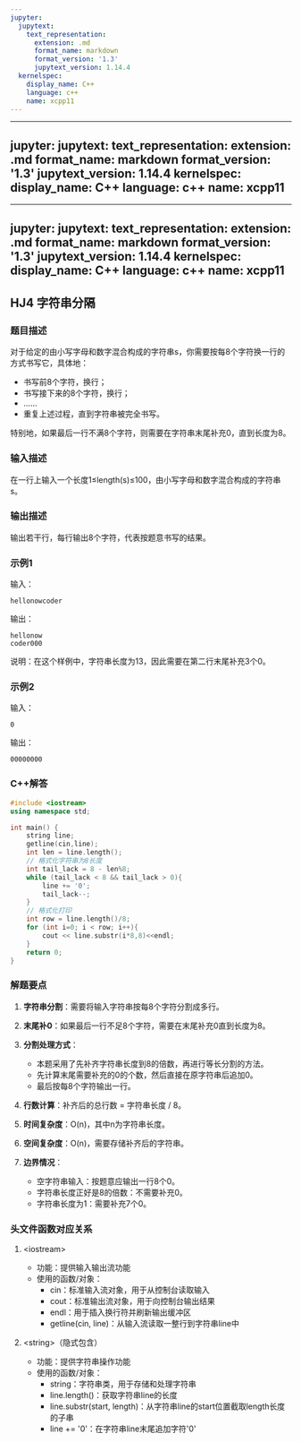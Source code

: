 ```yaml
---
jupyter:
  jupytext:
    text_representation:
      extension: .md
      format_name: markdown
      format_version: '1.3'
      jupytext_version: 1.14.4
  kernelspec:
    display_name: C++
    language: c++
    name: xcpp11
---
```


---
jupyter:
  jupytext:
    text_representation:
      extension: .md
      format_name: markdown
      format_version: '1.3'
      jupytext_version: 1.14.4
  kernelspec:
    display_name: C++
    language: c++
    name: xcpp11
---

---
jupyter:
  jupytext:
    text_representation:
      extension: .md
      format_name: markdown
      format_version: '1.3'
      jupytext_version: 1.14.4
  kernelspec:
    display_name: C++
    language: c++
    name: xcpp11
---

## HJ4 字符串分隔

### 题目描述

对于给定的由小写字母和数字混合构成的字符串s，你需要按每8个字符换一行的方式书写它，具体地：
- 书写前8个字符，换行；
- 书写接下来的8个字符，换行；
- ……
- 重复上述过程，直到字符串被完全书写。

特别地，如果最后一行不满8个字符，则需要在字符串末尾补充0，直到长度为8。

### 输入描述

在一行上输入一个长度1≤length(s)≤100，由小写字母和数字混合构成的字符串s。

### 输出描述

输出若干行，每行输出8个字符，代表按题意书写的结果。

### 示例1

输入：
```
hellonowcoder
```

输出：
```
hellonow
coder000
```

说明：在这个样例中，字符串长度为13，因此需要在第二行末尾补充3个0。

### 示例2

输入：
```
0
```

输出：
```
00000000
```

### C++解答

```cpp
#include <iostream>
using namespace std;

int main() {
    string line;
    getline(cin,line);
    int len = line.length();
    // 格式化字符串为8长度
    int tail_lack = 8 - len%8;
    while (tail_lack < 8 && tail_lack > 0){
        line += '0';
        tail_lack--;
    }
    // 格式化打印
    int row = line.length()/8;
    for (int i=0; i < row; i++){
        cout << line.substr(i*8,8)<<endl;
    }
    return 0;
}
```

### 解题要点

1. **字符串分割**：需要将输入字符串按每8个字符分割成多行。

2. **末尾补0**：如果最后一行不足8个字符，需要在末尾补充0直到长度为8。

3. **分割处理方式**：
   - 本题采用了先补齐字符串长度到8的倍数，再进行等长分割的方法。
   - 先计算末尾需要补充的0的个数，然后直接在原字符串后追加0。
   - 最后按每8个字符输出一行。

4. **行数计算**：补齐后的总行数 = 字符串长度 / 8。

5. **时间复杂度**：O(n)，其中n为字符串长度。

6. **空间复杂度**：O(n)，需要存储补齐后的字符串。

7. **边界情况**：
   - 空字符串输入：按题意应输出一行8个0。
   - 字符串长度正好是8的倍数：不需要补充0。
   - 字符串长度为1：需要补充7个0。

### 头文件函数对应关系

1. \<iostream>
   - 功能：提供输入输出流功能
   - 使用的函数/对象：
     - cin：标准输入流对象，用于从控制台读取输入
     - cout：标准输出流对象，用于向控制台输出结果
     - endl：用于插入换行符并刷新输出缓冲区
     - getline(cin, line)：从输入流读取一整行到字符串line中

2. \<string>（隐式包含）
   - 功能：提供字符串操作功能
   - 使用的函数/对象：
     - string：字符串类，用于存储和处理字符串
     - line.length()：获取字符串line的长度
     - line.substr(start, length)：从字符串line的start位置截取length长度的子串
     - line += '0'：在字符串line末尾追加字符'0'
